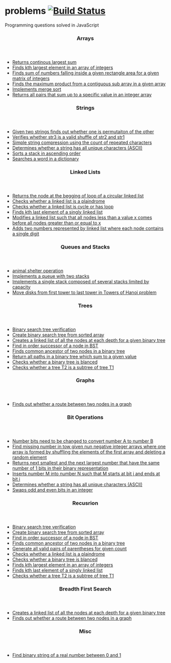 # problems [![Build Status](https://travis-ci.org/snatesan/problems.svg?branch=master)](https://travis-ci.org/snatesan/problems)

Programming questions solved in JavaScript 

<section>
	<header>
		<h3>Arrays</h3>
	</header>
	<ul>
		<li>
			<a href="lib/continouslargestsum.js">Returns continous largest sum</a>
		</li>
		<li>
			<a href="lib/kthlargest.js">Finds kth largest element in an array of integers</a>
		</li>
		<li>
			<a href="lib/matrixRegionSum.js">Finds sum of numbers falling inside a given rectangle area for a given matrix of integers</a>
		</li>
		<li>
			<a href="lib/maxproductinarray.js">Finds the maximum product from a contiguous sub array in a given array</a>
		</li>
		<li>
			<a href="lib/mergesort.js">Implements merge sort</a>
		</li>
		<li>
			<a href="lib/pairSum2.js">Returns all pairs that sum up to a specific value in an integer array</a>
		</li>
	</ul>
</section>

<section>
	<header>
		<h3>Strings</h3>
	</header>
	<ul>
		<li>
			<a href="lib/arestringspermutation.js">Given two strings finds out whether one is permutaiton of the other</a>
		</li>
		<li>
			<a href="lib/combinetwostrings.js">Verifies whether str3 is a valid shuffle of str2 and str1</a>
		</li>
		<li>
			<a href="lib/stringcompression.js">Simple string compression using the count of repeated characters</a>
		</li>
		<li>
			<a href="lib/stringhasuniquecharactersforascii.js">Determines whether a string has all unique characters (ASCII)</a>
		</li>
		<li>
			<a href="lib/stacksort.js">Sorts a stack in ascending order</a>
		</li>
		<li>
			<a href="lib/wordpuzzle.js">Searches a word in a dictionary</a>
		</li>
	</ul>
</section>

<section>
	<header>
		<h3>Linked Lists</h3>
	</header>
	<ul>
		<li>
			<a href="lib/findcyclelistloopbeginning.js">Returns the node at the begging of loop of a circular linked list</a>
		</li>
		<li>
			<a href="lib/isPalindromeList.js">Checks whether a linked list is a plaindrome</a>
		</li>
		<li>
			<a href="lib/iscyclelist.js">Checks whether a linked list is cycle or has loop</a>
		</li>
		<li>
			<a href="lib/kthlastelement.js">Finds kth last element of a singly linked list</a>
		</li>
		<li>
			<a href="lib/listpartition.js">Modifies a linked list such that all nodes less than a value x comes before all nodes greater than or equal to x</a>
		</li>
		<li>
			<a href="lib/numberlistaddition.js">Adds two numbers represented by linked list where each node contains a single digit</a>
		</li>
	</ul>
</section>

<section>
<header>
	<h3>Queues and Stacks</h3>
</header>
	<ul>
		<li>
			<a href="lib/animalshelter.js">animal shelter operation</a>
		</li>
		<li>
			<a href="lib/queuewithstack.js">Implements a queue with two stacks</a>
		</li>
		<li>
			<a href="lib/setOfStacks.js">Implements a single stack composed of several stacks limited by capacity</a>
		</li>
		<li>
			<a href="lib/towerofhanoi.js">Move disks from first tower to last tower in Towers of Hanoi problem</a>
		</li>
	</ul>
</section>

<section>
	<header>
		<h3>Trees</h3>
	</header>
	<ul>
		<li>
			<a href="lib/binarysearchtreecheck.js">Binary search tree verification</a>
		</li>
		<li>
			<a href="lib/createbstfromsortedarray.js">Create binary search tree from sorted array</a>
		</li>
		<li>
			<a href="lib/createlistfromtree.js">Creates a linked list of all the nodes at each depth for a given binary tree</a>
		</li>
		<li>
			<a href="lib/findbstinordernextnode.js">Find in order successor of a node in BST</a>
		</li>
		<li>
			<a href="lib/findcommonancestoroftreenodes.js">Finds common ancestor of two nodes in a binary tree</a>
		</li>
		<li>
			<a href="lib/getpathsintree.js">Return all paths in a binary tree which sum to a given value</a>
		</li>
		<li>
			<a href="lib/isbalancedbinarytree.js">Checks whether a binary tree is blanced</a>
		</li>
		<li>
			<a href="lib/treecontains.js">Checks whether a tree T2 is a subtree of tree T1</a>
		</li>
	</ul>
</section>

<section>
	<header>
		<h3>Graphs</h3>
	</header>
	<ul>
		<li>
			<a href="lib/isconnectedgraph.js">Finds out whether a route between two nodes in a graph</a>
		</li>
	</ul>
</section>

<section>
	<header>
		<h3>Bit Operations</h3>
	</header>
	<ul>
		<li>
			<a href="lib/bitswaprequired.js">Number bits need to be changed to convert number A to number B</a>
		</li>
		<li>
			<a href="lib/findmissingnumberbetter.js">Find missing number in tow given nun negative integer arrays where one array is formed by shuffling the elements of the first array and deleting a random element</a>
		</li>
		<li>
			<a href="lib/getnextsmallestandlargestnumberwithsame1bits.js">Returns next smallest and the next largest number that have the same number of 1 bits in their binary representation</a>
		</li>
		<li>
			<a href="lib/insertmbits.js">Inserts number M into number N such that M starts at bit j and ends at bit i</a>
		</li>
		<li>
			<a href="lib/stringhasuniquecharactersforascii.js">Determines whether a string has all unique characters (ASCII)</a>
		</li>
		<li>
			<a href="lib/swapoddandevenbits.js">Swaps odd and even bits in an integer</a>
		</li>
	</ul>
</section>

<section>
	<header>
		<h3>Recusrion</h3>
	</header>
	<ul>
		<li>
			<a href="lib/binarysearchtreecheck.js">Binary search tree verification</a>
		</li>
		<li>
			<a href="lib/createbstfromsortedarray.js">Create binary search tree from sorted array</a>
		</li>
		<li>
			<a href="lib/findbstinordernextnode.js">Find in order successor of a node in BST</a>
		</li>
		<li>
			<a href="lib/findcommonancestoroftreenodes.js">Finds common ancestor of two nodes in a binary tree</a>
		</li>
		<li>
			<a href="lib/generateparentheses.js">Generate all valid pairs of parentheses for given count</a>
		</li>
		<li>
			<a href="lib/isPalindromeList.js">Checks whether a linked list is a plaindrome</a>
		</li>
		<li>
			<a href="lib/isbalancedbinarytree.js">Checks whether a binary tree is blanced</a>
		</li>
		<li>
			<a href="lib/kthlargest.js">Finds kth largest element in an array of integers</a>
		</li>
		<li>
			<a href="lib/kthlastelement.js">Finds kth last element of a singly linked list</a>
		</li>
		<li>
			<a href="lib/treecontains.js">Checks whether a tree T2 is a subtree of tree T1</a>
		</li>
	</ul>
</section>

<section>
	<header>
		<h3>Breadth First Search</h3>
	</header>
	<ul>
		<li>
			<a href="lib/createlistfromtree.js">Creates a linked list of all the nodes at each depth for a given binary tree</a>
		</li>
		<li>
			<a href="lib/isconnectedgraph.js">Finds out whether a route between two nodes in a graph</a>
		</li>
	</ul>
</section>

<section>
	<header>
		<h3>Misc</h3>
	</header>
	<ul>
		<li>
			<a href="lib/floattobinarystring.js">Find binary string of a real number between 0 and 1
		</li>
	</ul>
</section>


